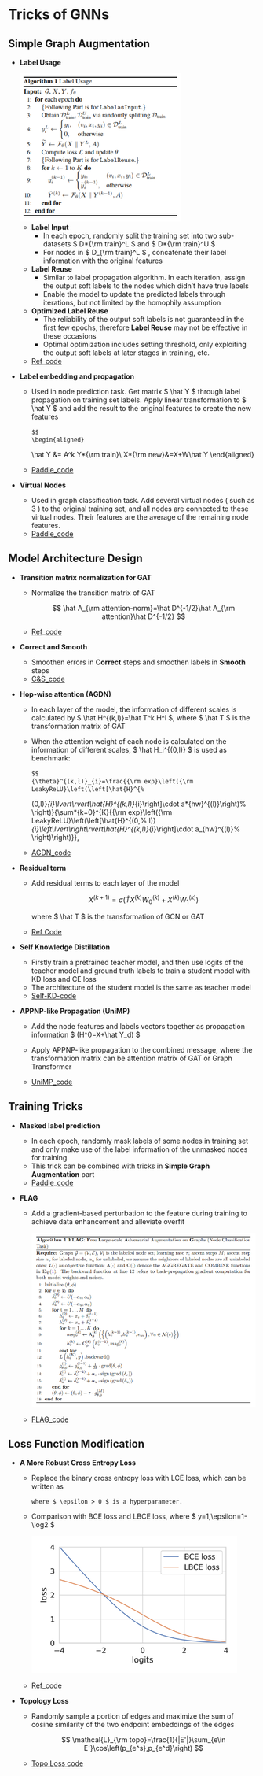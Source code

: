 # Tricks of GNNs

## Simple Graph Augmentation

- **Label Usage**

  <img src="img/Label_Reuse.jpg" alt="Label_Reuse" style="zoom: 80%;" />

  - **Label Input**
    - In each epoch, randomly split the training set into two sub-datasets $ D*{\rm train}^L $ and $ D*{\rm train}^U $
    - For nodes in $ D\_{\rm train}^L $ , concatenate their label information with the original features
  - **Label Reuse**
    - Similar to label propagation algorithm. In each iteration, assign the output soft labels to the nodes which didn’t have true labels
    - Enable the model to update the predicted labels through iterations, but not limited by the homophily assumption
  - **Optimized Label Reuse**
    - The reliability of the output soft labels is not guaranteed in the first few epochs, therefore **Label Reuse** may not be effective in these occasions
    - Optimal optimization includes setting threshold, only exploiting the output soft labels at later stages in training, etc.
  - [Ref_code](https://github.com/Espylapiza/dgl/tree/master/examples/pytorch/ogb/ogbn-arxiv)

- **Label embedding and propagation**

  - Used in node prediction task. Get matrix $ \hat Y $ through label propagation on training set labels. Apply linear transformation to $ \hat Y $ and add the result to the original features to create the new features

        $$
        \begin{aligned}

    \hat Y &= A^k Y*{\rm train}\\
    X*{\rm new}&=X+W\hat Y
    \end{aligned}

    $$
    $$

  - [Paddle_code](https://github.com/PaddlePaddle/PGL/tree/main/ogb_examples/nodeproppred/unimp)

- **Virtual Nodes**

  - Used in graph classification task. Add several virtual nodes ( such as 3 ) to the original training set, and all nodes are connected to these virtual nodes. Their features are the average of the remaining node features.
  - [Paddle_code](https://github.com/PaddlePaddle/PGL/tree/main/ogb_examples/nodeproppred/ogbn-arxiv/unimp_appnp_vnode_smooth)

## Model Architecture Design

- **Transition matrix normalization for GAT**

  - Normalize the transition matrix of GAT

    $$
    \hat A_{\rm attention-norm}=\hat D^{-1/2}\hat A_{\rm attention}\hat D^{-1/2}
    $$

  - [Ref_code](https://github.com/Espylapiza/dgl/tree/master/examples/pytorch/ogb/ogbn-arxiv)

- **Correct and Smooth**

  - Smoothen errors in **Correct** steps and smoothen labels in **Smooth** steps
  - [C&S_code](https://github.com/CUAI/CorrectAndSmooth)

- **Hop-wise attention (AGDN)**

  - In each layer of the model, the information of different scales is calculated by $ \hat H^{(k,l)}=\hat T^k H^l $, where $ \hat T $ is the transformation matrix of GAT

  - When the attention weight of each node is calculated on the information of different scales, $ \hat H_i^{(0,l)} $ is used as benchmark:

        $$
        {\theta}^{(k,l)}_{i}=\frac{{\rm exp}\left({\rm LeakyReLU}\left(\left[\hat{H}^{%

    (0,l)}_{i}\lvert\rvert\hat{H}^{(k,l)}_{i}\right]\cdot a*{hw}^{(l)}\right)%
    \right)}{\sum*{k=0}^{K}{{\rm exp}\left({\rm LeakyReLU}\left(\left[\hat{H}^{(0,%
    l)}_{i}\left\lvert\right\rvert\hat{H}^{(k,l)}_{i}\right]\cdot a_{hw}^{(l)}%
    \right)\right)}},

    $$
    $$

  - [AGDN_code](https://github.com/skepsun/adaptive_graph_diffusion_networks_with_hop-wise_attention)

- **Residual term**

  - Add residual terms to each layer of the model

    $$
    X^{(k+1)}=\sigma\left(\hat TX^{(k)}W_0^{(k)}+X^{(k)}W_1^{(k)}\right)
    $$

    where $ \hat T $ is the transformation of GCN or GAT

  - [Ref Code](https://github.com/skepsun/adaptive_graph_diffusion_networks_with_hop-wise_attention)

- **Self Knowledge Distillation**

  - Firstly train a pretrained teacher model, and then use logits of the teacher model and ground truth labels to train a student model with KD loss and CE loss
  - The architecture of the student model is the same as teacher model
  - [Self-KD-code](https://github.com/ShunliRen/dgl/tree/master/examples/pytorch/ogb/ogbn-arxiv)

- **APPNP-like Propagation (UniMP)**

  - Add the node features and labels vectors together as propagation information $ (H^0=X+\hat Y_d) $

  - Apply APPNP-like propagation to the combined message, where the transformation matrix can be attention matrix of GAT or Graph Transformer
    <script src="https://cdn.mathjax.org/mathjax/latest/MathJax.js?config=TeX-AMS-MML_HTMLorMML" type="text/javascript">
    $$
      \begin{split}
      H^{(0)}&=X+\hat{Y}W^{(l)}\\
      H^{(k)}&=\sigma(((1-\alpha)A^{*}+\alpha I)H^{(k-1)}W^{(k)})
      \end{split}
    $$
    </script>

  - [UniMP_code](https://github.com/PaddlePaddle/PGL/tree/main/ogb_examples/nodeproppred/unimp)

## Training Tricks

- **Masked label prediction**

  - In each epoch, randomly mask labels of some nodes in training set and only make use of the label information of the unmasked nodes for training
  - This trick can be combined with tricks in **Simple Graph Augmentation** part
  - [Paddle_code](https://github.com/PaddlePaddle/PGL/tree/main/ogb_examples/nodeproppred/unimp)

- **FLAG**

  - Add a gradient-based perturbation to the feature during training to achieve data enhancement and alleviate overfit

    <img src="img/FLAG_image.jpg" alt="FLAG_img" style="zoom: 80%;" />

  - [FLAG_code](https://github.com/devnkong/FLAG)

## Loss Function Modification

- **A More Robust Cross Entropy Loss**

  - Replace the binary cross entropy loss with LCE loss, which can be written as

    <script src="https://cdn.mathjax.org/mathjax/latest/MathJax.js?config=TeX-AMS-MML_HTMLorMML" type="text/javascript">
    $$
        \begin{aligned}
          \mathcal{L}_{\text{LBCE}}(y,\widetilde{y})&=
          \log(\mathcal{L}_{\text{BCE}}(y,\widetilde{y})+\epsilon)\\
          &=\log(\epsilon-y\log(\widetilde{y})-%
          (1-y)\log(1-\widetilde{y}))
        \end{aligned}
    $$
    </script>

        where $ \epsilon > 0 $ is a hyperparameter.

  - Comparison with BCE loss and LBCE loss, where $ y=1,\epsilon=1-\log2 $

    <img src="img/LBCE_loss.png" alt="LBCE_loss" style="zoom:67%;" />

  - [Ref_code](https://github.com/Espylapiza/dgl/tree/master/examples/pytorch/ogb/ogbn-arxiv)

- **Topology Loss**

  - Randomly sample a portion of edges and maximize the sum of cosine similarity of the two endpoint embeddings of the edges

    $$
    \mathcal{L}_{\rm topo}=\frac{1}{|E'|}\sum_{e\in E'}\cos\left(p_{e^s},p_{e^d}\right)
    $$

  - [Topo Loss code](https://github.com/mengyangniu/dgl/tree/master/examples/pytorch/ogb/ogbn-arxiv)
